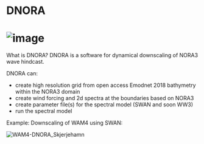 # DNORA
# ![image](https://user-images.githubusercontent.com/67804784/120891355-864a8200-c608-11eb-98d6-8cb117779d2e.png)


What is DNORA?
DNORA is a software for dynamical downscaling of NORA3 wave hindcast.

DNORA can:
- create high resolution grid from open access Emodnet 2018 bathymetry within the NORA3 domain
- create wind forcing and 2d spectra at the boundaries based on NORA3
- create parameter file(s) for the spectral model (SWAN and soon WW3)
- run the spectral model

Example:
Downscaling of WAM4 using SWAN:

![WAM4-DNORA_Skjerjehamn](https://user-images.githubusercontent.com/67804784/141534730-1df7af1e-f125-4f57-a013-0f504359be46.gif)
